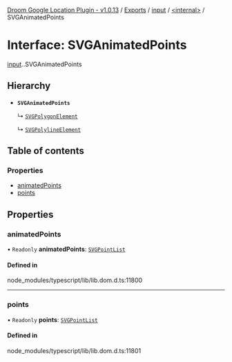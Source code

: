 [Droom Google Location Plugin - v1.0.13](../README.md) / [Exports](../modules.md) / [input](../modules/input.md) / [<internal\>](../modules/input._internal_.md) / SVGAnimatedPoints

# Interface: SVGAnimatedPoints

[input](../modules/input.md).[<internal>](../modules/input._internal_.md).SVGAnimatedPoints

## Hierarchy

- **`SVGAnimatedPoints`**

  ↳ [`SVGPolygonElement`](input._internal_.SVGPolygonElement.md)

  ↳ [`SVGPolylineElement`](input._internal_.SVGPolylineElement.md)

## Table of contents

### Properties

- [animatedPoints](input._internal_.SVGAnimatedPoints.md#animatedpoints)
- [points](input._internal_.SVGAnimatedPoints.md#points)

## Properties

### animatedPoints

• `Readonly` **animatedPoints**: [`SVGPointList`](../modules/input._internal_.md#svgpointlist)

#### Defined in

node_modules/typescript/lib/lib.dom.d.ts:11800

___

### points

• `Readonly` **points**: [`SVGPointList`](../modules/input._internal_.md#svgpointlist)

#### Defined in

node_modules/typescript/lib/lib.dom.d.ts:11801

